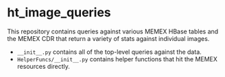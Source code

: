 # ht_image_queries

This repository contains queries against various MEMEX HBase tables and the MEMEX CDR that return a variety of stats against individual images.
* `__init__.py` contains all of the top-level queries against the data.
* `HelperFuncs/__init__.py` contains helper functions that hit the MEMEX resources directly.
